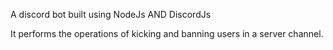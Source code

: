 A discord bot built using NodeJs AND DiscordJs

It performs the operations of kicking and banning users in a server channel.